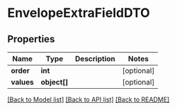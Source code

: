 # EnvelopeExtraFieldDTO

## Properties
Name | Type | Description | Notes
------------ | ------------- | ------------- | -------------
**order** | **int** |  | [optional] 
**values** | **object[]** |  | [optional] 

[[Back to Model list]](../../README.md#documentation-for-models) [[Back to API list]](../../README.md#documentation-for-api-endpoints) [[Back to README]](../../README.md)

